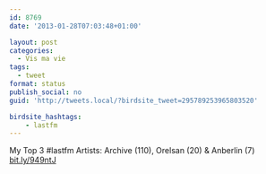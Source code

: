 ```yaml
---
id: 8769
date: '2013-01-28T07:03:48+01:00'

layout: post
categories:
  - Vis ma vie
tags:
  - tweet
format: status
publish_social: no
guid: 'http://tweets.local/?birdsite_tweet=295789253965803520'

birdsite_hashtags:
    - lastfm
---
```


My Top 3 #lastfm Artists: Archive (110), Orelsan (20) &amp; Anberlin (7) [bit.ly/949ntJ](http://bit.ly/949ntJ)